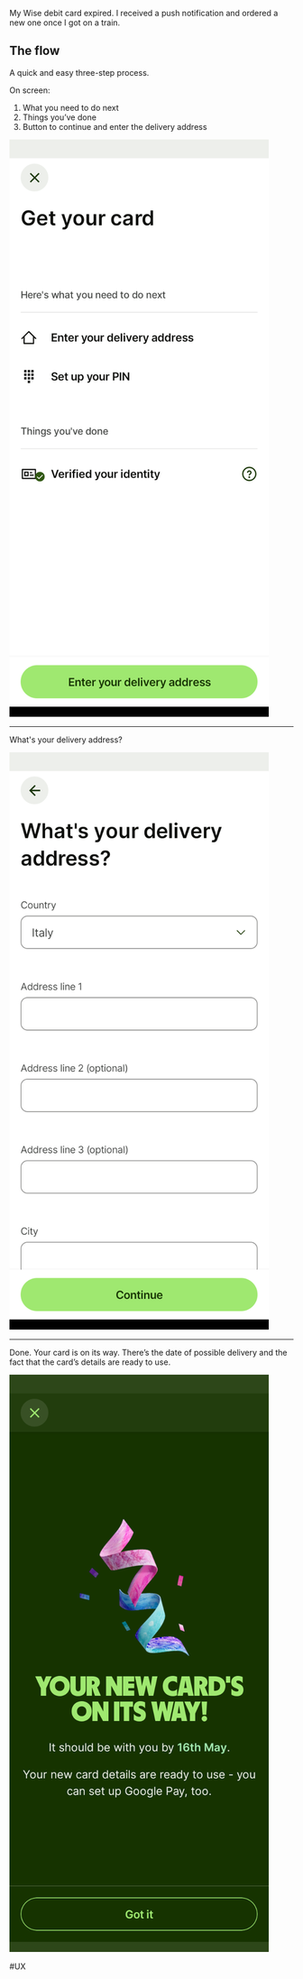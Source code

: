 My Wise debit card expired. I received a push notification and ordered a new one once I got on a train. 

## The flow

A quick and easy three-step process.

On screen: 

1. What you need to do next
2. Things you’ve done
3. Button to continue and enter the delivery address

![Screen number 1: what you need to do next, things you've done](./assets/wise-1.png)

***

What's your delivery address?

![Screen 2](./assets/wise-2.png)

***

Done. Your card is on its way. There’s the date of possible delivery and the fact that the card’s details are ready to use.

![Thank you page](./assets/wise-3.png)

#UX 